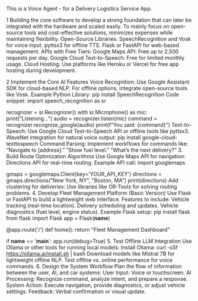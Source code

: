This is a Voice Agent - for a Delivery Logistics Service App.

1 Building the core software to develop a strong foundation that can later be integrated with the hardware and scaled easily. To mainly focus on open-source tools and cost-effective solutions, minimizes expenses while maintaining flexibility.
Open-Source Libraries:
SpeechRecognition and Vosk for voice input.
pyttsx3 for offline TTS.
Flask or FastAPI for web-based management.
APIs with Free Tiers:
Google Maps API: Free up to 2,500 requests per day.
Google Cloud Text-to-Speech: Free for limited monthly usage.
Cloud Hosting:
Use platforms like Heroku or Vercel for free app hosting during development.

2 Implement the Core AI Features
Voice Recognition:
Use Google Assistant SDK for cloud-based NLP.
For offline options, integrate open-source tools like Vosk.
Example Python Library:
pip install SpeechRecognition
Code snippet:
import speech_recognition as sr

recognizer = sr.Recognizer()
with sr.Microphone() as mic:
print("Listening...")
audio = recognizer.listen(mic)
command = recognizer.recognize_google(audio)
print(f"You said: {command}")
Text-to-Speech:
Use Google Cloud Text-to-Speech API or offline tools like pyttsx3.
WaveNet integration for natural voice output:
pip install google-cloud-texttospeech
Command Parsing:
Implement workflows for commands like:
“Navigate to [address].”
“Show fuel level.”
“What’s the next delivery?” 3. Build Route Optimization Algorithms
Use Google Maps API for navigation:
Directions API for real-time routing.
Example API call:
import googlemaps

gmaps = googlemaps.Client(key='YOUR_API_KEY')
directions = gmaps.directions("New York, NY", "Boston, MA")
print(directions)
Add clustering for deliveries:
Use libraries like OR-Tools for solving routing problems. 4. Develop Fleet Management Platform (Basic Version)
Use Flask or FastAPI to build a lightweight web interface.
Features to include:
Vehicle tracking (real-time location).
Delivery scheduling and updates.
Vehicle diagnostics (fuel level, engine status).
Example Flask setup:
pip install flask
from flask import Flask
app = Flask(**name**)

@app.route('/')
def home():
return "Fleet Management Dashboard"

if **name** == '**main**':
app.run(debug=True) 5. Test Offline LLM Integration
Use Ollama or other tools for running local models:
Install Ollama:
curl -sSf https://ollama.ai/install.sh | bash
Download models like Mistral 7B for lightweight offline NLP.
Test offline vs. online performance for voice commands. 6. Design the System Workflow
Plan the flow of information between the user, AI, and car systems:
User Input: Voice or touchscreen.
AI Processing: Recognize command, analyze intent, and prepare a response.
System Action: Execute navigation, provide diagnostics, or adjust vehicle settings.
Feedback: Verbal confirmation or visual update.
